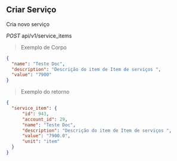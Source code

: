 ## Criar Serviço

Cria novo serviço

<div class="api-endpoint">
  <div class="endpoint-data">
    <i class="label label-get">POST</i>
      api/v1/service_items
  </div>
</div>


> Exemplo de Corpo

```json
{
  "name": "Teste Doc",
  "description": "Descrição do item de Item de serviços ",
  "value": "7900"
}
```

> Exemplo do retorno

```json
{
  "service_item": {
      "id": 943,
      "account_id": 29,
      "name": "Teste Doc",
      "description": "Descrição do item de Item de serviços ",
      "value": "7900.0",
      "unit": "item"
  }
}
```

